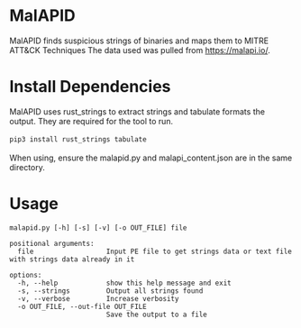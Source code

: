 # MalAPID
 MalAPID finds suspicious strings of binaries and maps them to MITRE ATT&CK Techniques
 The data used was pulled from https://malapi.io/.
# Install Dependencies
MalAPID uses rust_strings to extract strings and tabulate formats the output. They are required for the tool to run.<br><br>
`pip3 install rust_strings tabulate`<br><br>
When using, ensure the malapid.py and malapi_content.json are in the same directory.
# Usage
```
malapid.py [-h] [-s] [-v] [-o OUT_FILE] file

positional arguments:
  file                  Input PE file to get strings data or text file with strings data already in it

options:
  -h, --help            show this help message and exit
  -s, --strings         Output all strings found
  -v, --verbose         Increase verbosity
  -o OUT_FILE, --out-file OUT_FILE
                        Save the output to a file
